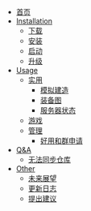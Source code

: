 <!-- docs/_sidebar.md -->

* [首页](README)
* [Installation](installation/README)
    * [下载](installation/下载)
    * [安装](installation/安装)
    * [启动](installation/启动)
    * [升级](installation/升级)
* [Usage](usage/README)
  * [实用]()
    * [模拟建造](usage/utility/模拟建造)
    * [装备图](usage/utility/装备图)
    * [服务器状态](usage/utility/服务器状态)
  * [游戏]()
  * [管理]()
    * [好用和群申请](usage/manager/好友和群申请.md)
* [Q&A]()
  * [无法同步仓库](Q&A/无法同步仓库)
* [Other]()
  * [未来展望](other/future)
  * [更新日志](other/log)
  * [提出建议](other/advise)